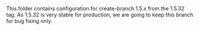 This folder contains configuration for create-branch 1.5.x from the 1.5.32 tag. As 1.5.32 is very stable for production, we are going to keep this branch for bug fixing only.
